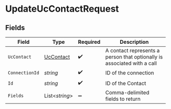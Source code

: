 # UpdateUcContactRequest


## Fields

| Field                                                                   | Type                                                                    | Required                                                                | Description                                                             |
| ----------------------------------------------------------------------- | ----------------------------------------------------------------------- | ----------------------------------------------------------------------- | ----------------------------------------------------------------------- |
| `UcContact`                                                             | [UcContact](../../Models/Components/UcContact.md)                       | :heavy_check_mark:                                                      | A contact represents a person that optionally is associated with a call |
| `ConnectionId`                                                          | *string*                                                                | :heavy_check_mark:                                                      | ID of the connection                                                    |
| `Id`                                                                    | *string*                                                                | :heavy_check_mark:                                                      | ID of the Contact                                                       |
| `Fields`                                                                | List<*string*>                                                          | :heavy_minus_sign:                                                      | Comma-delimited fields to return                                        |
